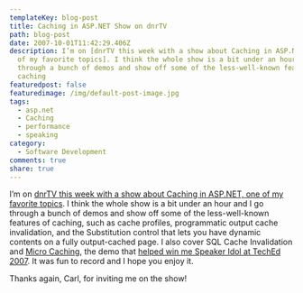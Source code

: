 ```yaml
---
templateKey: blog-post
title: Caching in ASP.NET Show on dnrTV
path: blog-post
date: 2007-10-01T11:42:29.406Z
description: I’m on [dnrTV this week with a show about Caching in ASP.NET, one
  of my favorite topics]. I think the whole show is a bit under an hour and I go
  through a bunch of demos and show off some of the less-well-known features of
  caching
featuredpost: false
featuredimage: /img/default-post-image.jpg
tags:
  - asp.net
  - Caching
  - performance
  - speaking
category:
  - Software Development
comments: true
share: true
---
```

<!--StartFragment-->

[](http://www.dnrtv.com/default.aspx?showNum=85 "dnrtv")I’m on [dnrTV this week with a show about Caching in ASP.NET, one of my favorite topics](http://www.dnrtv.com/default.aspx?showNum=85). I think the whole show is a bit under an hour and I go through a bunch of demos and show off some of the less-well-known features of caching, such as cache profiles, programmatic output cache invalidation, and the Substitution control that lets you have dynamic contents on a fully output-cached page. I also cover SQL Cache Invalidation and [Micro Caching](http://aspalliance.com/251), the demo that [helped win me Speaker Idol at TechEd 2007](http://techedunplugged.spaces.live.com/Blog/cns!C7ECCC56AF3217A!275.entry). It was fun to record and I hope you enjoy it.

Thanks again, Carl, for inviting me on the show!

<!--EndFragment-->